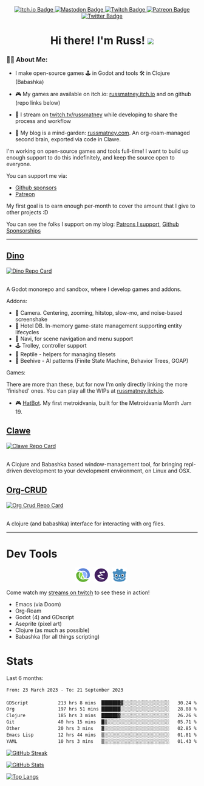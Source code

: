 <link rel="stylesheet" href="https://cdn.jsdelivr.net/gh/devicons/devicon@latest/devicon.min.css">

<div id="header" align="center">
<div id="badges">
  <a href="https://russmatney.itch.io">
    <img src="https://img.shields.io/badge/Itch.io-red?style=for-the-badge&logo=itch.io&logoColor=white" alt="Itch.io Badge"/>
  </a>
  <a href="https://mastodon.gamedev.place/@russmatney">
    <img src="https://img.shields.io/badge/Mastodon-teal?style=for-the-badge&logo=mastodon&logoColor=white" alt="Mastodon Badge"/>
  </a>
  <a href="https://www.twitch.tv/russmatney">
    <img src="https://img.shields.io/badge/Twitch-purple?style=for-the-badge&logo=twitch&logoColor=white" alt="Twitch Badge"/>
  </a>
  <a href="https://www.patreon.com/russmatney">
    <img src="https://img.shields.io/badge/Patreon-red?style=for-the-badge&logo=patreon&logoColor=white" alt="Patreon Badge"/>
  </a>
  <a href="https://twitter.com/russmatney">
    <img src="https://img.shields.io/badge/Twitter-blue?style=for-the-badge&logo=twitter&logoColor=white" alt="Twitter Badge"/>
  </a>
</div>

<h1>
  Hi there! I'm Russ!
  <img src="https://media.giphy.com/media/hvRJCLFzcasrR4ia7z/giphy.gif" width="30px"/>
</h1>
</div>

### :technologist: About Me:

- I make open-source games :joystick: in Godot and tools :hammer_and_wrench: in Clojure (Babashka)

- :video_game: My games are available on itch.io:
[russmatney.itch.io](https://russmatney.itch.io) and on github (repo links below)

- :movie_camera: I stream on [twitch.tv/russmatney](https://twitch.tv/russmatney)
while developing to share the process and workflow

- :seedling: My blog is a mind-garden:
  [russmatney.com](https://russmatney.com/). An org-roam-managed
  second brain, exported via code in Clawe.

I'm working on open-source games and tools full-time! I want to build up enough support to
do this indefinitely, and keep the source open to everyone.

You can support me via:

- [Github sponsors](https://github.com/sponsors/russmatney)
- [Patreon](https://patreon.com/russmatney)

My first goal is to earn enough per-month to cover the amount that I give to other projects :D

You can see the folks I support on my blog: [Patrons I
support](https://russmatney.com/note/patreons_i_support.html), [Github
Sponsorships](https://russmatney.com/note/open_source_sponsoring.html)

---

## [Dino](https://github.com/russmatney/dino)

<a href="https://github.com/russmatney/dino">
  <img align="center" src="https://github-readme-stats.vercel.app/api/pin/?username=russmatney&repo=dino&theme=transparent" alt="Dino Repo Card" />
</a>
<br/>
<br/>

A Godot monorepo and sandbox, where I develop games and addons.

Addons:

- :movie_camera: Camera. Centering, zooming, hitstop, slow-mo, and noise-based screenshake
- :floppy_disk: Hotel DB. In-memory game-state management supporting entity lifecycles
- :fairy: Navi, for scene navigation and menu support
- :joystick: Trolley, controller support
- :lizard: Reptile - helpers for managing tilesets
- :bee: Beehive - AI patterns (Finite State Machine, Behavior Trees, GOAP)

Games:

There are more than these, but for now I'm only directly linking the more
'finished' ones. You can play all the WIPs at [russmatney.itch.io](https://russmatney.itch.io).

- :video_game: [HatBot](https://russmatney.itch.io/mvania19). My first metroidvania, built for the Metroidvania Month Jam 19.


## [Clawe](https://github.com/russmatney/clawe)

<a href="https://github.com/russmatney/clawe">
  <img align="center" src="https://github-readme-stats.vercel.app/api/pin/?username=russmatney&repo=clawe&theme=transparent" alt="Clawe Repo Card" />
</a>
<br/>
<br/>

A Clojure and Babashka based window-management tool, for bringing repl-driven
development to your development environment, on Linux and OSX.



## [Org-CRUD](https://github.com/russmatney/org-crud)

<a href="https://github.com/russmatney/org-crud">
  <img align="center"
  src="https://github-readme-stats.vercel.app/api/pin/?username=russmatney&repo=org-crud&theme=transparent"
  alt="Org Crud Repo Card" />
</a>
<br/>
<br/>

A clojure (and babashka) interface for interacting with org files.

---

# Dev Tools

<div align="center">
  <img src="https://github.com/devicons/devicon/blob/develop/icons/clojure/clojure-original.svg" title="Clojure" alt="Clojure" width="40" height="40"/>&nbsp;
  <img src="https://github.com/devicons/devicon/blob/develop/icons/emacs/emacs-original.svg" title="Emacs" alt="Emacs" width="40" height="40"/>&nbsp;
  <img src="https://github.com/devicons/devicon/blob/develop/icons/godot/godot-original.svg" title="Godot" alt="Godot" width="40" height="40"/>&nbsp;
</div>

Come watch my [streams on twitch](https://twitch.tv/russmatney) to see these in action!

- Emacs (via Doom)
- Org-Roam
- Godot (4) and GDscript
- Aseprite (pixel art)
- Clojure (as much as possible)
- Babashka (for all things scripting)


# Stats

Last 6 months:

<!--START_SECTION:waka-->

```txt
From: 23 March 2023 - To: 21 September 2023

GDScript           213 hrs 8 mins  ███████▓░░░░░░░░░░░░░░░░░   30.24 %
Org                197 hrs 51 mins ███████░░░░░░░░░░░░░░░░░░   28.08 %
Clojure            185 hrs 3 mins  ██████▓░░░░░░░░░░░░░░░░░░   26.26 %
Git                40 hrs 15 mins  █▒░░░░░░░░░░░░░░░░░░░░░░░   05.71 %
Other              20 hrs 3 mins   ▓░░░░░░░░░░░░░░░░░░░░░░░░   02.85 %
Emacs Lisp         12 hrs 44 mins  ▒░░░░░░░░░░░░░░░░░░░░░░░░   01.81 %
YAML               10 hrs 3 mins   ▒░░░░░░░░░░░░░░░░░░░░░░░░   01.43 %
```

<!--END_SECTION:waka-->

<!-- [![russmatney wakatime stats](https://github-readme-stats.vercel.app/api/wakatime?username=russmatney&custom_title=Last%207%20Days&theme=transparent)]() -->

[![GitHub Streak](http://github-readme-streak-stats.herokuapp.com?user=russmatney&theme=transparent&background=000000)]()

[![GitHub Stats](https://github-readme-stats.vercel.app/api?username=russmatney&theme=transparent&hide=prs,issues&show_icons=true)]()

[![Top Langs](https://github-readme-stats.vercel.app/api/top-langs/?username=russmatney&layout=compact&theme=transparent&hide=javascript,css&langs_count=7&hide_title=true)]()
